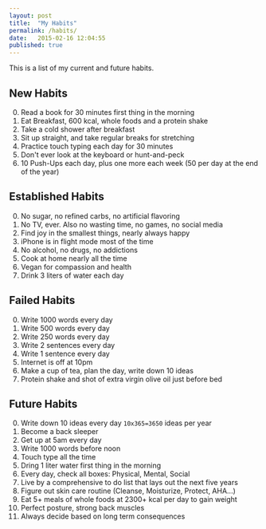 ```yaml
---
layout: post
title:  "My Habits"
permalink: /habits/
date:   2015-02-16 12:04:55
published: true
---
```


This is a list of my current and future habits. 

## New Habits

  0. Read a book for 30 minutes first thing in the morning
  0. Eat Breakfast, 600 kcal, whole foods and a protein shake
  0. Take a cold shower after breakfast
  0. Sit up straight, and take regular breaks for stretching
  0. Practice touch typing each day for 30 minutes
  0. Don't ever look at the keyboard or hunt-and-peck
  0. 10 Push-Ups each day, plus one more each week (50 per day at the end of the year)

## Established Habits

  0. No sugar, no refined carbs, no artificial flavoring
  0. No TV, ever. Also no wasting time, no games, no social media
  0. Find joy in the smallest things, nearly always happy
  0. iPhone is in flight mode most of the time
  0. No alcohol, no drugs, no addictions
  0. Cook at home nearly all the time
  0. Vegan for compassion and health
  0. Drink 3 liters of water each day

## Failed Habits

  0. Write 1000 words every day
  0. Write 500 words every day
  0. Write 250 words every day
  0. Write 2 sentences every day
  0. Write 1 sentence every day
  0. Internet is off at 10pm
  0. Make a cup of tea, plan the day, write down 10 ideas
  0. Protein shake and shot of extra virgin olive oil just before bed

## Future Habits

  0. Write down 10 ideas every day `10x365=3650` ideas per year
  0. Become a back sleeper
  0. Get up at 5am every day
  0. Write 1000 words before noon
  0. Touch type all the time
  0. Dring 1 liter water first thing in the morning
  0. Every day, check all boxes: Physical, Mental, Social
  0. Live by a comprehensive to do list that lays out the next five years
  0. Figure out skin care routine (Cleanse, Moisturize, Protect, AHA...)
  0. Eat 5+ meals of whole foods at 2300+ kcal per day to gain weight
  0. Perfect posture, strong back muscles
  0. Always decide based on long term consequences

